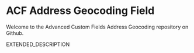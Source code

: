# ACF Address Geocoding Field

Welcome to the Advanced Custom Fields Address Geocoding repository on Github.

EXTENDED_DESCRIPTION
